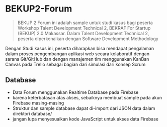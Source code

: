 # BEKUP2-Forum

> BEKUP 2 Forum ini adalah sample untuk studi kasus bagi peserta Workshop Talent Development Technical 2, BEKRAF For Startup (BEKUP) 2.0 Makassar. Dalam Talent Development Technical 2, peserta diperkenalkan dengan Software Development Methodology

Dengan Studi kasus ini, peserta diharapkan bisa mendapat pengalaman dalam proses pengembangan aplikasi web secara kolaboratif dengan sarana Git/GitHub dan dengan manajemen tim menggunakan KanBan Canvas pada Trello sebagai bagian dari simulasi dari konsep Scrum

## Database
- Data Forum menggunakan Realtime Database pada Firebase
- karena keterbatasan atas akses, sebaiknya membuat sample pada akun Firebase masing-masing
- Struktur dan sample database dapat di-import dari JSON data dalam direktori database/
- jangan lupa menyesuaikan kode JavaScript untuk akses data Firebase
